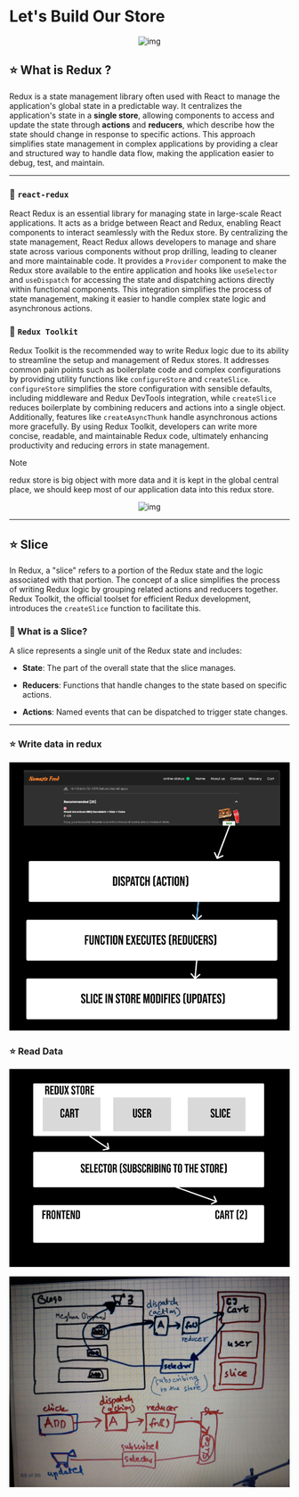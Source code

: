 # Let's Build Our Store

<div align="center">
<img src="https://static1.howtogeekimages.com/wordpress/wp-content/uploads/csit/2021/02/99128fa6.jpg" alt="img" />
</div>

## ⭐ What is Redux ?

Redux is a state management library often used with React to manage the application's global state in a predictable way. It centralizes the application's state in a **single store**, allowing components to access and update the state through **actions** and **reducers**, which describe how the state should change in response to specific actions. This approach simplifies state management in complex applications by providing a clear and structured way to handle data flow, making the application easier to debug, test, and maintain.

---
### 💫 `react-redux`

React Redux is an essential library for managing state in large-scale React applications. It acts as a bridge between React and Redux, enabling React components to interact seamlessly with the Redux store. By centralizing the state management, React Redux allows developers to manage and share state across various components without prop drilling, leading to cleaner and more maintainable code. It provides a `Provider` component to make the Redux store available to the entire application and hooks like `useSelector` and `useDispatch` for accessing the state and dispatching actions directly within functional components. This integration simplifies the process of state management, making it easier to handle complex state logic and asynchronous actions.

### 💫 `Redux Toolkit`

Redux Toolkit is the recommended way to write Redux logic due to its ability to streamline the setup and management of Redux stores. It addresses common pain points such as boilerplate code and complex configurations by providing utility functions like `configureStore` and `createSlice`. `configureStore` simplifies the store configuration with sensible defaults, including middleware and Redux DevTools integration, while `createSlice` reduces boilerplate by combining reducers and actions into a single object. Additionally, features like `createAsyncThunk` handle asynchronous actions more gracefully. By using Redux Toolkit, developers can write more concise, readable, and maintainable Redux code, ultimately enhancing productivity and reducing errors in state management.

> [!NOTE]
> redux store is big object with more data and it is kept in the global central place, we should keep most of our application data into this redux store.

<div align="center">
<img src="https://www.ceos3c.com/wp-content/uploads/2022/01/redux-toolkit-2.gif" alt="img" />
</div>

---

## ⭐ Slice


In Redux, a "slice" refers to a portion of the Redux state and the logic associated with that portion. The concept of a slice simplifies the process of writing Redux logic by grouping related actions and reducers together. Redux Toolkit, the official toolset for efficient Redux development, introduces the `createSlice` function to facilitate this.

### 💫 What is a Slice?

A slice represents a single unit of the Redux state and includes:

* **State**: The part of the overall state that the slice manages.

* **Reducers**: Functions that handle changes to the state based on specific actions.

* **Actions**: Named events that can be dispatched to trigger state changes.

---

### ⭐ Write data in redux 

![demo](../assets/demo52.png)

### ⭐ Read Data

![demo](../assets/demo53.png)

![demo](../assets/demo16.jpg)